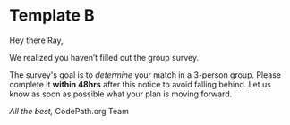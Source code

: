 # Template B
Hey there Ray,

We realized you haven’t filled out the group survey.

The survey's goal is to *determine* your match in a 3-person group. Please complete it **within 48hrs** after this notice to avoid falling behind. Let us know as soon as possible what your plan is moving forward.

*All the best,*
CodePath.org Team
